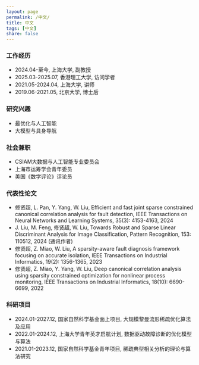 ```yaml
---
layout: page
permalink: /中文/
title: 中文
tags: [中文]
share: false
---
```



### 工作经历
* 2024.04-至今, 上海大学, 副教授 <br>
* 2025.03-2025.07, 香港理工大学, 访问学者 <br>
* 2021.05-2024.04, 上海大学, 讲师 <br>
* 2019.06-2021.05, 北京大学, 博士后 <br>


### 研究兴趣
* 最优化与人工智能 <br>
* 大模型与具身导航 <br>


### 社会兼职
* CSIAM大数据与人工智能专业委员会 <br>
* 上海市运筹学会青年委员 <br>
* 美国《数学评论》评论员 <br>


### 代表性论文
 * 修贤超, L. Pan, Y. Yang, W. Liu, Efficient and fast joint sparse constrained canonical correlation analysis for fault detection, IEEE Transactions on Neural Networks and Learning Systems, 35(3): 4153-4163, 2024 <br>
 * J. Liu, M. Feng, 修贤超, W. Liu, Towards Robust and Sparse Linear Discriminant Analysis for Image Classification, Pattern Recognition, 153: 110512, 2024 (通讯作者)<br>
 * 修贤超, Z. Miao, W. Liu, A sparsity-aware fault diagnosis framework focusing on accurate isolation, IEEE Transactions on Industrial Informatics, 19(2): 1356-1365, 2023 <br>
 * 修贤超, Z. Miao, Y. Yang, W. Liu, Deep canonical correlation analysis using sparsity constrained optimization for nonlinear process monitoring, IEEE Transactions on Industrial Informatics, 18(10): 6690-6699, 2022<br>



### 科研项目
* 2024.01-2027.12, 国家自然科学基金面上项目, 大规模黎曼流形稀疏优化算法及应用 <br>
* 2022.01-2024.12, 上海大学青年英才启航计划, 数据驱动故障诊断的优化模型与算法 <br>
* 2021.01-2023.12, 国家自然科学基金青年项目, 稀疏典型相关分析的理论与算法研究 <br>




